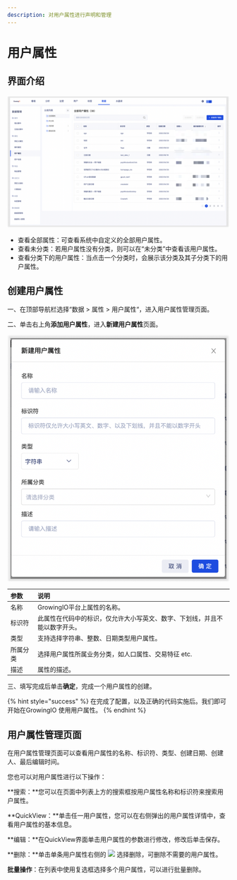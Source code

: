 ```yaml
---
description: 对用户属性进行声明和管理
---
```


# 用户属性

## 界面介绍

![](../../../../.gitbook/assets/image%20%28398%29.png)

* 查看全部属性：可查看系统中自定义的全部用户属性。
* 查看未分类：若用户属性没有分类，则可以在“未分类”中查看该用户属性。
* 查看分类下的用户属性：当点击一个分类时，会展示该分类及其子分类下的用户属性。

## 创建用户属性

一、在顶部导航栏选择“数据 &gt; 属性 &gt; 用户属性“，进入用户属性管理页面。

二、单击右上角**添加用户属性**，进入**新建用户属性**页面。

![](../../../../.gitbook/assets/image%20%28397%29.png)

| 参数 | 说明 |
| :--- | :--- |
| 名称 | GrowingIO平台上属性的名称。 |
| 标识符 | 此属性在代码中的标识，仅允许大小写英文、数字、下划线，并且不能以数字开头。 |
| 类型 | 支持选择字符串、整数、日期类型用户属性。 |
| 所属分类 | 选择用户属性所属业务分类，如人口属性、交易特征 etc. |
| 描述 | 属性的描述。 |

三、填写完成后单击**确定**，完成一个用户属性的创建。

{% hint style="success" %}
在完成了配置，以及正确的代码实施后。我们即可开始在GrowingIO 使用用户属性。
{% endhint %}

## 用户属性管理页面

在用户属性管理页面可以查看用户属性的名称、标识符、类型、创建日期、创建人、最后编辑时间。

您也可以对用户属性进行以下操作：

**搜索：**您可以在页面中列表上方的搜索框按用户属性名称和标识符来搜索用户属性。

**QuickView：**单击任一用户属性，您可以在右侧弹出的用户属性详情中，查看用户属性的基本信息。

**编辑：**在QuickView界面单击用户属性的参数进行修改，修改后单击保存。

**删除：**单击单条用户属性右侧的 ![](https://docs.growingio.com/.gitbook/assets/-Lo08UtW7H58ehFKeZ4g-LsycTyZaItbL8_Wigcx-LsyfkaafJ-8X2utJ9BbE782B9E782B9E782B9.png) 选择删除，可删除不需要的用户属性。

**批量操作**：在列表中使用复选框选择多个用户属性，可以进行批量删除。

